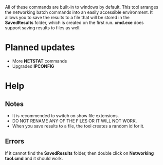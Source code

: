 All of these commands are built-in to windows
by default. This tool arranges the networking
batch commands into an easily accessible environment.
It allows you to save the results to a file that will be 
stored in the **SavedResults** folder, which is created on the first run.
**cmd.exe** does support saving results to files as well.         

# Planned updates
- More **NETSTAT** commands
- Upgraded **IPCONFIG**

# Help
## Notes
- It is recommended to switch on show file extensions.
- DO NOT RENAME ANY OF THE FILES OR IT WILL NOT WORK.
- When you save results to a file, the tool creates a random id for it.
  
## Errors

If it cannot find the **SavedResults** folder,
then double click on **Networking tool.cmd** and it should work.
